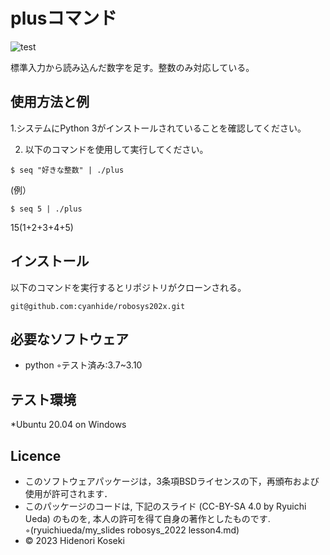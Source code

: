 # plusコマンド

![test](https://github.com/cyanhide/robosys202x/actions/workflows/test.yml/badge.svg)

標準入力から読み込んだ数字を足す。整数のみ対応している。

## 使用方法と例

1.システムにPython 3がインストールされていることを確認してください。

2. 以下のコマンドを使用して実行してください。

```$ seq "好きな整数" | ./plus```

(例）

```$ seq 5 | ./plus``` 

15(1+2+3+4+5)

## インストール
以下のコマンドを実行するとリポジトリがクローンされる。

```git@github.com:cyanhide/robosys202x.git```

## 必要なソフトウェア

* python
   ◦テスト済み:3.7~3.10

## テスト環境

*Ubuntu 20.04 on Windows

## Licence
* このソフトウェアパッケージは，3条項BSDライセンスの下，再頒布および使用が許可されます．
 * このパッケージのコードは, 下記のスライド (CC-BY-SA 4.0 by Ryuichi Ueda) のものを, 本人の許可を得て自身の著作としたものです.
◦(ryuichiueda/my_slides robosys_2022 lesson4.md)
* © 2023 Hidenori Koseki

